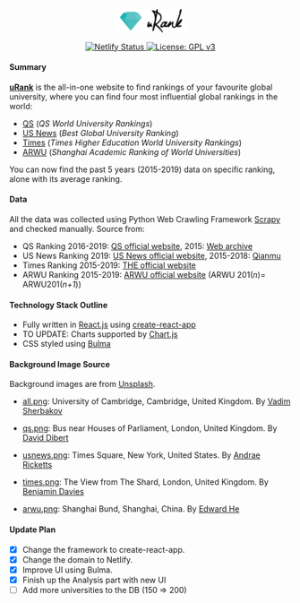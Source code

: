 <p align="center">
    <a href="https://urank.netlify.com">
        <img alt="uRank" src="urank/src/static/logo.png" width="125" />
    </a>
</p>

<p align="center">
    <a href="https://app.netlify.com/sites/urank/deploys">
        <img src="https://api.netlify.com/api/v1/badges/d322113a-ae2c-4533-b8f0-9f2b676ea3b1/deploy-status" alt="Netlify Status" />
    </a>
    <a href="https://www.gnu.org/licenses/gpl-3.0">
        <img src="https://img.shields.io/badge/License-GPLv3-blue.svg" alt="License: GPL v3" />
    </a>
</p>

#### Summary

**[uRank](https://urank.netlify.com)** is the all-in-one website to find rankings of your favourite global university, where you can find four most influential global rankings in the world:

- [QS](https://www.topuniversities.com) (*QS World University Rankings*)
- [US News](https://www.usnews.com/education/best-global-universities) (*Best Global University Ranking*)
- [Times](https://www.timeshighereducation.com) (*Times Higher Education World University Rankings*)
- [ARWU](http://www.shanghairanking.com) (*Shanghai Academic Ranking of World Universities*)

You can now find the past 5 years (2015-2019) data on specific ranking, alone with its average ranking.

#### Data

All the data was collected using Python Web Crawling Framework [Scrapy](https://scrapy.org) and checked manually. Source from:

* QS Ranking 2016-2019: [QS official website](https://www.topuniversities.com/university-rankings/world-university-rankings/2019), 2015: [Web archive](https://web.archive.org)
* US News Ranking 2019: [US News official website](https://www.usnews.com/education/best-global-universities/rankings), 2015-2018: [Qianmu](http://www.qianmu.org)
* Times Ranking 2015-2019: [THE official website](https://www.timeshighereducation.com/world-university-rankings/2019/world-ranking#!/page/0/length/25/sort_by/rank/sort_order/asc/cols/stats)
* ARWU Ranking 2015-2019: [ARWU official website](http://www.shanghairanking.com/ARWU2018.html) (ARWU 201(*n*)= ARWU201(*n+1*))

#### Technology Stack Outline

* Fully written in [React.js](https://reactjs.org) using [create-react-app](https://github.com/facebook/create-react-app)
* TO UPDATE: Charts supported by [Chart.js](https://www.chartjs.org)
* CSS styled using [Bulma](https://bulma.io)

#### Background Image Source

Background images are from [Unsplash](https://unsplash.com).

- [all.png](urank/src/static/all.png): University of Cambridge, Cambridge, United Kingdom. By [Vadim Sherbakov](https://unsplash.com/@madebyvadim)

- [qs.png](urank/src/static/qs.png): Bus near Houses of Parliament, London, United Kingdom. By [David Dibert](https://unsplash.com/@dibert)

- [usnews.png](urank/src/static/usnews.png): Times Square, New York, United States. By [Andrae Ricketts](https://unsplash.com/@drezart)

- [times.png](urank/src/static/times.png): The View from The Shard, London, United Kingdom. By [Benjamin Davies](https://unsplash.com/@bendavisual)

- [arwu.png](urank/src/static/arwu.png): Shanghai Bund, Shanghai, China. By [Edward He](https://unsplash.com/@bingham008)

#### Update Plan

- [x] Change the framework to create-react-app.
- [x] Change the domain to Netlify.
- [x] Improve UI using Bulma.
- [x] Finish up the Analysis part with new UI
- [ ] Add more universities to the DB (150 => 200)
